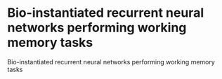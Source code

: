 # Bio-instantiated recurrent neural networks performing working memory tasks
Bio-instantiated recurrent neural networks performing working memory tasks

